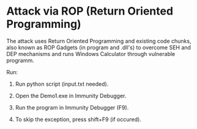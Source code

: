 # Attack via ROP (Return Oriented Programming)

The attack uses Return Oriented Programming and existing code chunks, also known as ROP Gadgets (in program 
and .dll's) to overcome SEH and DEP mechanisms and runs Windows Calculator through vulnerable programm.

Run:

1. Run python script (input.txt needed).

2. Open the Demo1.exe in Immunity Debugger.

3. Run the program in Immunity Debugger (F9).

4. To skip the exception, press shift+F9 (if occured).
